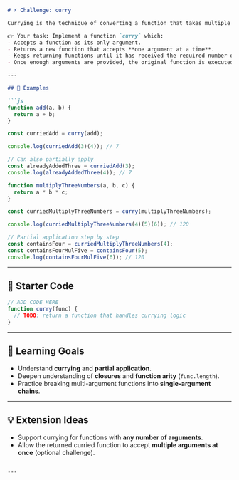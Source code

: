 

````markdown
# ⚡ Challenge: curry

Currying is the technique of converting a function that takes multiple arguments into a sequence of functions that each take a **single argument**.  

👉 Your task: Implement a function `curry` which:  
- Accepts a function as its only argument.  
- Returns a new function that accepts **one argument at a time**.  
- Keeps returning functions until it has received the required number of arguments.  
- Once enough arguments are provided, the original function is executed with those arguments.  

---

## 📝 Examples

```js
function add(a, b) {
  return a + b;
}

const curriedAdd = curry(add);

console.log(curriedAdd(3)(4)); // 7

// Can also partially apply
const alreadyAddedThree = curriedAdd(3);
console.log(alreadyAddedThree(4)); // 7
````

```js
function multiplyThreeNumbers(a, b, c) {
  return a * b * c;
}

const curriedMultiplyThreeNumbers = curry(multiplyThreeNumbers);

console.log(curriedMultiplyThreeNumbers(4)(5)(6)); // 120

// Partial application step by step
const containsFour = curriedMultiplyThreeNumbers(4);
const containsFourMulFive = containsFour(5);
console.log(containsFourMulFive(6)); // 120
```

---

## 🚀 Starter Code

```js
// ADD CODE HERE
function curry(func) {
  // TODO: return a function that handles currying logic
}
```

---

## 🎯 Learning Goals

* Understand **currying** and **partial application**.
* Deepen understanding of **closures** and **function arity** (`func.length`).
* Practice breaking multi-argument functions into **single-argument chains**.

---

## 💡 Extension Ideas

* Support currying for functions with **any number of arguments**.
* Allow the returned curried function to accept **multiple arguments at once** (optional challenge).

```

---

```
